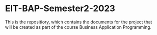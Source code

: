 # EIT-BAP-Semester2-2023
This is the repositiory, which contains the documents for the project that will be created as part of the course Business Application Programming. 
